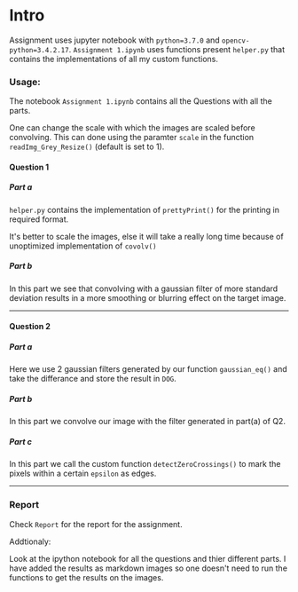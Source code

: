 # Intro
Assignment uses jupyter notebook with `python=3.7.0` and `opencv-python=3.4.2.17`.
`Assignment 1.ipynb` uses functions present `helper.py` that contains the 
implementations of all my custom functions.


### Usage:
The notebook `Assignment 1.ipynb` contains all the Questions with all the parts.

One can change the scale with which the images are scaled before convolving. This can
done using the paramter `scale` in the function `readImg_Grey_Resize()` (default is set to 1).

#### Question 1
##### Part a
`helper.py` contains the implementation of `prettyPrint()` for the printing in required
format.

It's better to scale the images, else it will take a really long time because of
unoptimized implementation of `covolv()`

##### Part b
In this part we see that convolving with a gaussian filter of more standard deviation
results in a more smoothing or blurring effect on the target image.

-------

#### Question 2
##### Part a
Here we use 2 gaussian filters generated by our function `gaussian_eq()` and take the
differance and store the result in `DOG`.

##### Part b
In this part we convolve our image with the filter generated in part(a) of Q2.

##### Part c
In this part we call the custom function `detectZeroCrossings()` to mark the pixels
within a certain `epsilon` as edges.

-----

### Report
Check `Report` for the report for the assignment.

Addtionaly:

Look at the ipython notebook for all the questions and thier different parts. I have added the results as markdown images so one doesn't need to run the functions to get the results on the images.
